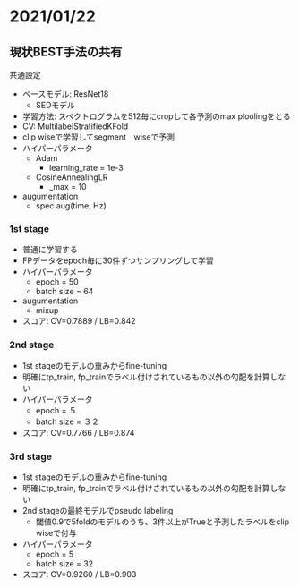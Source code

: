 # 2021/01/22

## 現状BEST手法の共有
共通設定
- ベースモデル: ResNet18
  - SEDモデル
- 学習方法: スペクトログラムを512毎にcropして各予測のmax ploolingをとる
- CV: MultilabelStratifiedKFold
- clip wiseで学習してsegment　wiseで予測
- ハイパーパラメータ
  - Adam
    - learning_rate = 1e-3
  - CosineAnnealingLR
    - _max = 10
- augumentation
  - spec aug(time, Hz)

### 1st stage
- 普通に学習する
- FPデータをepoch毎に30件ずつサンプリングして学習
- ハイパーパラメータ
  - epoch = 50
  - batch size = 64
- augumentation
  - mixup
- スコア: CV=0.7889 / LB=0.842

### 2nd stage
- 1st stageのモデルの重みからfine-tuning  
- 明確にtp_train, fp_trainでラベル付けされているもの以外の勾配を計算しない
- ハイパーパラメータ
  - epoch = ５
  - batch size = ３２
- スコア: CV=0.7766 / LB=0.874

### 3rd stage
- 1st stageのモデルの重みからfine-tuning  
- 明確にtp_train, fp_trainでラベル付けされているもの以外の勾配を計算しない
- 2nd stageの最終モデルでpseudo labeling
  - 閾値0.9で5foldのモデルのうち、3件以上がTrueと予測したラベルをclip wiseで付与
- ハイパーパラメータ
  - epoch = 5
  - batch size = 32
- スコア: CV=0.9260 / LB=0.903
